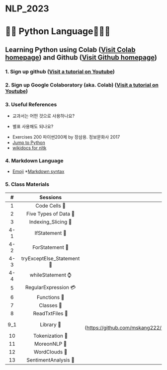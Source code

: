 # NLP_2023

# 🐹🍦 **Python Language**🏈🌂🔨

## **Learning Python** using **Colab** ([Visit Colab homepage](https://colab.research.google.com/?utm_source=scs-index)) and **Github** ([Visit Github homepage](https://github.com/))

### **1. Sign up github** ([Visit a tutorial on Youtube](https://www.youtube.com/watch?v=c-NikCpec7U))
### **2. Sign up Google Colaboratory** (aka. Colab) ([Visit a tutorial on Youtube](https://www.youtube.com/watch?v=2X_EU18OeYM))

### **3. Useful References**
- 교과서는 어떤 것으로 사용하나요?
* 별표 사용해도 되나요?
- Exercises 200 파이썬200제 by 장삼용. 정보문화사 2017
- [Jump to Python](https://wikidocs.net/book/1)
- [wikidocs for nltk](https://wikidocs.net/21667)

### **4. Markdown Language**
* [Emoji](https://gist.github.com/rxaviers/7360908)
*[Markdown syntax](https://www.markdownguide.org/basic-syntax/)


### **5. Class Materials**

|# |Sessions |Keywords |
|:-: |:-: |:-: |
| 1|Code Cells 🏈|[variable,assign](https://github.com/mskang222/NLP_2023/blob/main/1_CodeCells_Basic.ipynb) |
| 2|Five Types of Data 👖|[number, string, list, tuple, dictonary](https://github.com/mskang222/NLP_2023/blob/main/2_FiveTypesofData.ipynb) |
| 3|Indexing_Slicing 🍵|[:, forward, backward, link +, repeat *, length len()](https://github.com/mskang222/NLP_2023/blob/main/3_Indexing_Slicing.ipynb) |
| 4-1|IfStatement 🍚|[if ~:](https://github.com/mskang222/NLP_2023/blob/main/4_1_IfStatement_ipynb%EC%9D%98_%EC%82%AC%EB%B3%B8.ipynb) |                          
| 4-2|ForStatement 🍮|[for ~:](https://github.com/mskang222/NLP_2023/blob/main/4_2_ForStatement.ipynb) |
| 4-3|tryExceptElse_Statement 🍩|[try~:](https://github.com/mskang222/NLP_2023/blob/main/4_3_tryExceptElse_Statement_ipynb%EC%9D%98_%EC%82%AC%EB%B3%B8.ipynb) |   
| 4-4|whileStatement ⌚|[while~:](https://github.com/mskang222/NLP_2023/blob/main/4_4_WhileStatementwContinueBreak.ipynb) | 
| 5|RegularExpression 💳|[re, meta characters](https://github.com/mskang222/NLP_2023/blob/main/5_RegularExpression.ipynb) |
| 6|Functions 🚁|[function, factor](https://github.com/mskang222/NLP_2023/blob/main/6_DefiningFunctions.ipynb) |
| 7|Classes  🚊|[class, method, member](https://github.com/mskang222/NLP_2023/blob/main/7_Class_Method_Member_Object.ipynb) |
| 8|ReadTxtFiles 🚂|[ReadTxtFilesImportingfrom_html](https://github.com/mskang222/NLP_2023/blob/main/8_ReadTxtFilesImportingfrom_html_ipynb%EC%9D%98_%EC%82%AC%EB%B3%B8.ipynb) |
| 9_1|Library 🏣|[Python library]](https://github.com/mskang222/NLP_2023/blob/main/9_1_InstallPackages_ImportModlues_CallFunctions_chatGPT.ipynb) |
| 10|Tokenization 🍑|[Tokenization](https://github.com/mskang222/NLP_2023/blob/main/10_Tokenization_VariousWays.ipynb) |
| 11|MoreonNLP 🍰|[MoreonNLP](https://github.com/mskang222/NLP_2023/blob/main/11_MoreonNLP_ipynb%EC%9D%98_%EC%82%AC%EB%B3%B8.ipynb) |
| 12|WordClouds 🍢|[WordClouds](https://github.com/mskang222/NLP_2023/blob/main/12_WordClouds_SortedbyPOS_ipynb%EC%9D%98_%EC%82%AC%EB%B3%B8.ipynb) |
| 13|SentimentAnalysis 🎣|[SentimentAnalysis](https://github.com/mskang222/NLP_2023/blob/main/13_SentimentAnalysis_HarryPotter_AllSevenCopiesIncluded_ipynb%EC%9D%98_%EC%82%AC%EB%B3%B8.ipynb) |
